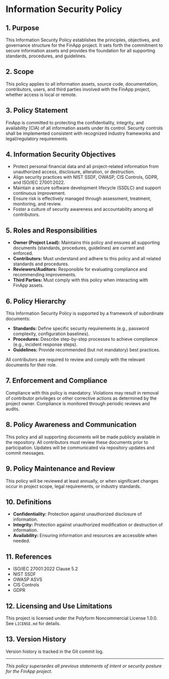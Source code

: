 # Information Security Policy

## 1. Purpose
This Information Security Policy establishes the principles, objectives, and governance structure for the FinApp project. It sets forth the commitment to secure information assets and provides the foundation for all supporting standards, procedures, and guidelines.

## 2. Scope
This policy applies to all information assets, source code, documentation, contributors, users, and third parties involved with the FinApp project, whether access is local or remote.

## 3. Policy Statement
FinApp is committed to protecting the confidentiality, integrity, and availability (CIA) of all information assets under its control. Security controls shall be implemented consistent with recognized industry frameworks and legal/regulatory requirements.

## 4. Information Security Objectives
- Protect personal financial data and all project-related information from unauthorized access, disclosure, alteration, or destruction.
- Align security practices with NIST SSDF, OWASP, CIS Controls, GDPR, and ISO/IEC 27001:2022.
- Maintain a secure software development lifecycle (SSDLC) and support continuous improvement.
- Ensure risk is effectively managed through assessment, treatment, monitoring, and review.
- Foster a culture of security awareness and accountability among all contributors.

## 5. Roles and Responsibilities
- **Owner (Project Lead):** Maintains this policy and ensures all supporting documents (standards, procedures, guidelines) are current and enforced.
- **Contributors:** Must understand and adhere to this policy and all related standards and procedures.
- **Reviewers/Auditors:** Responsible for evaluating compliance and recommending improvements.
- **Third Parties:** Must comply with this policy when interacting with FinApp assets.

## 6. Policy Hierarchy
This Information Security Policy is supported by a framework of subordinate documents:
- **Standards:** Define specific security requirements (e.g., password complexity, configuration baselines).
- **Procedures:** Describe step-by-step processes to achieve compliance (e.g., incident response steps).
- **Guidelines:** Provide recommended (but not mandatory) best practices.

All contributors are required to review and comply with the relevant documents for their role.

## 7. Enforcement and Compliance
Compliance with this policy is mandatory. Violations may result in removal of contributor privileges or other corrective actions as determined by the project owner. Compliance is monitored through periodic reviews and audits.

## 8. Policy Awareness and Communication
This policy and all supporting documents will be made publicly available in the repository. All contributors must review these documents prior to participation. Updates will be communicated via repository updates and commit messages.

## 9. Policy Maintenance and Review
This policy will be reviewed at least annually, or when significant changes occur in project scope, legal requirements, or industry standards.

## 10. Definitions
- **Confidentiality:** Protection against unauthorized disclosure of information.
- **Integrity:** Protection against unauthorized modification or destruction of information.
- **Availability:** Ensuring information and resources are accessible when needed.

## 11. References
- ISO/IEC 27001:2022 Clause 5.2
- NIST SSDF
- OWASP ASVS
- CIS Controls
- GDPR

## 12. Licensing and Use Limitations
This project is licensed under the Polyform Noncommercial License 1.0.0. See `LICENSE.md` for details.

## 13. Version History
Version history is tracked in the Git commit log.

---

*This policy supersedes all previous statements of intent or security posture for the FinApp project.*
